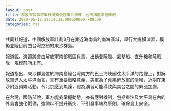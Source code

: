 ```yaml
---
layout: post
title: 解放軍據報將舉行模擬登陸東沙演練　台灣稱能掌握情況
date: 2020-05-12 19:14:31.000000000 +08:00
categories: rss
---
```


共同社報道，中國解放軍計劃8月在靠近海南島的南海區域，舉行大規模演習，模擬登陸目前由台灣控制的東沙群島。

報道說，演習將會由解放軍南部戰區負責，出動登陸艦、氣墊船、直升機和陸戰隊，規模前所未有。

報道指出，東沙群島位於海南島經台灣南方的巴士海峽前往太平洋的路線上，對解放軍進入太平洋而言，具有重要戰略意義，美軍為了蒐集解放軍的情報，近期在東沙附近頻繁活動，令北京感到焦躁，認為演習可能導致與美台之間的緊張加劇，

在台灣，國防部說，軍方能夠掌握動態，亦有應對機制，包括東沙及太平島在內的外島會強化戰備，強調以不提升衝突、不引發事端為原則，確保島上安全。
